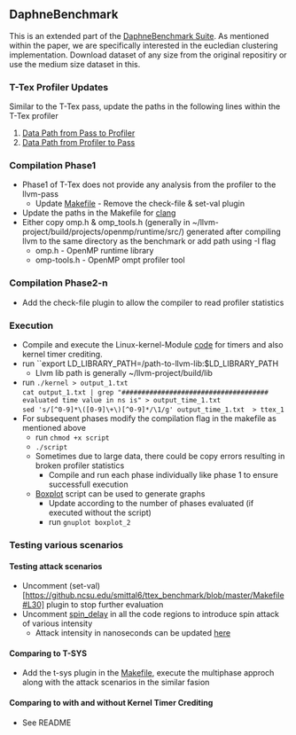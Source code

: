 ## DaphneBenchmark
This is an extended part of the [DaphneBenchmark Suite](https://github.com/esa-tu-darmstadt/daphne-benchmark). As mentioned within the paper, we are specifically interested in the eucledian clustering implementation. Download dataset of any size from the original repositiry or use the medium size dataset in this.

### T-Tex Profiler Updates

Similar to the T-Tex pass, update the paths in the following lines within the T-Tex profiler

1. [Data Path from Pass to Profiler](https://github.ncsu.edu/smittal6/ttex_benchmark/blob/master/ttex_pass_update.cpp#L15)
2. [Data Path from Profiler to Pass](https://github.ncsu.edu/smittal6/ttex_benchmark/blob/master/ttex_pass_update.cpp#L1399)

### Compilation Phase1

* Phase1 of T-Tex does not provide any analysis from the profiler to the llvm-pass
  * Update [Makefile](https://github.ncsu.edu/smittal6/ttex_benchmark/blob/master/Makefile#L30) - Remove the check-file & set-val plugin
* Update the paths in the Makefile for [clang](https://github.ncsu.edu/smittal6/ttex_benchmark/blob/master/Makefile#L10)
* Either copy omp.h & omp_tools.h (generally in ~/llvm-project/build/projects/openmp/runtime/src/) generated after compiling llvm to the same directory as the benchmark or add path using -I flag
  * omp.h - OpenMP runtime library
  * omp-tools.h - OpenMP ompt profiler tool 
 
### Compilation Phase2-n

* Add the check-file plugin to allow the compiler to read profiler statistics

### Execution

* Compile and execute the Linux-kernel-Module [code](https://github.ncsu.edu/smittal6/ttex_kernel) for timers and also kernel timer crediting.
* run ``export LD_LIBRARY_PATH=/path-to-llvm-lib:$LD_LIBRARY_PATH
  * Llvm lib path is generally ~/llvm-project/build/lib
* run ``./kernel > output_1.txt`` \
    ``cat output_1.txt | grep "##################################### evaluated time value in ns is" > output_time_1.txt`` \
    ``sed 's/[^0-9]*\([0-9]\+\)[^0-9]*/\1/g' output_time_1.txt  > ttex_1``
* For subsequent phases modify the compilation flag in the makefile as mentioned above
  * run ``chmod +x script``
  * ``./script``
  * Sometimes due to large data, there could be copy errors resulting in broken profiler statistics
    * Compile and run each phase individually like phase 1 to ensure successfull execution
  * [Boxplot](https://github.ncsu.edu/smittal6/ttex_benchmark/blob/master/boxplot_2) script can be used to generate graphs
    * Update according to the number of phases evaluated (if executed without the script)
    * run ``gnuplot boxplot_2``
   
### Testing various scenarios

#### Testing attack scenarios
 * Uncomment (set-val)[https://github.ncsu.edu/smittal6/ttex_benchmark/blob/master/Makefile#L30] plugin to stop further evaluation 
 * Uncomment [spin_delay](https://github.ncsu.edu/smittal6/ttex_benchmark/blob/master/ttex_pass_update.cpp#L364) in all the code regions to introduce spin attack of various intensity
   * Attack intensity in nanoseconds can be updated [here](https://github.ncsu.edu/smittal6/ttex_benchmark/blob/master/ttex_pass_update.h#L35)
#### Comparing to T-SYS
 * Add the t-sys plugin in the [Makefile]((https://github.ncsu.edu/smittal6/ttex_benchmark/blob/master/Makefile#L30)), execute the multiphase approch along with the attack scenarios in the similar fasion
#### Comparing to with and without Kernel Timer Crediting
 * See README   
